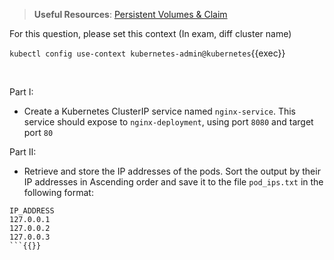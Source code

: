 
> <strong>Useful Resources</strong>: [Persistent Volumes & Claim](https://kubernetes.io/docs/concepts/storage/persistent-volumes/)

For this question, please set this context (In exam, diff cluster name)

`kubectl config use-context kubernetes-admin@kubernetes`{{exec}}

<br>

Part I:
* Create a Kubernetes ClusterIP service named `nginx-service`. This service should expose to `nginx-deployment`, using port `8080` and target port `80`

Part II:
* Retrieve and store the IP addresses of the pods. Sort the output by their IP addresses in Ascending order and save it to the file `pod_ips.txt` in the following format:

```
IP_ADDRESS
127.0.0.1
127.0.0.2
127.0.0.3
```{{}}
